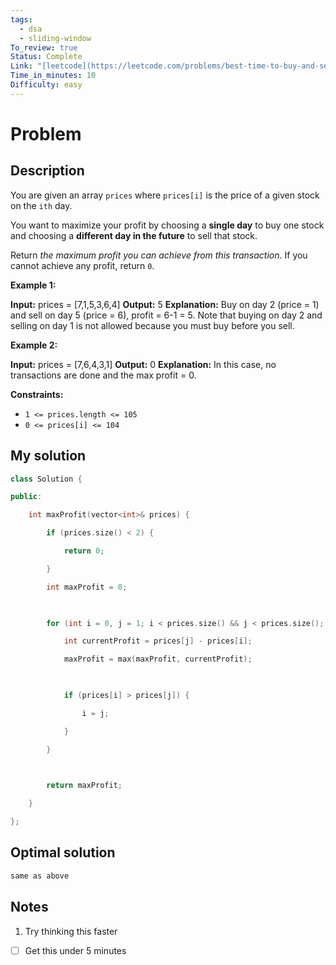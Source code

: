 ```yaml
---
tags:
  - dsa
  - sliding-window
To_review: true
Status: Complete
Link: "[leetcode](https://leetcode.com/problems/best-time-to-buy-and-sell-stock/description/)"
Time_in_minutes: 10
Difficulty: easy
---
```

# Problem
## Description
You are given an array `prices` where `prices[i]` is the price of a given stock on the `ith` day.

You want to maximize your profit by choosing a **single day** to buy one stock and choosing a **different day in the future** to sell that stock.

Return _the maximum profit you can achieve from this transaction_. If you cannot achieve any profit, return `0`.

**Example 1:**

**Input:** prices = [7,1,5,3,6,4]
**Output:** 5
**Explanation:** Buy on day 2 (price = 1) and sell on day 5 (price = 6), profit = 6-1 = 5.
Note that buying on day 2 and selling on day 1 is not allowed because you must buy before you sell.

**Example 2:**

**Input:** prices = [7,6,4,3,1]
**Output:** 0
**Explanation:** In this case, no transactions are done and the max profit = 0.

**Constraints:**

- `1 <= prices.length <= 105`
- `0 <= prices[i] <= 104`
## My solution
```cpp
class Solution {

public:

    int maxProfit(vector<int>& prices) {

        if (prices.size() < 2) {

            return 0;

        }

        int maxProfit = 0;

  

        for (int i = 0, j = 1; i < prices.size() && j < prices.size(); j++) {

            int currentProfit = prices[j] - prices[i];

            maxProfit = max(maxProfit, currentProfit);

  

            if (prices[i] > prices[j]) {

                i = j;

            }

        }

  

        return maxProfit;

    }

};
```
## Optimal solution
```cpp
same as above
```
## Notes
1. Try thinking this faster
- [ ] Get this under 5 minutes
